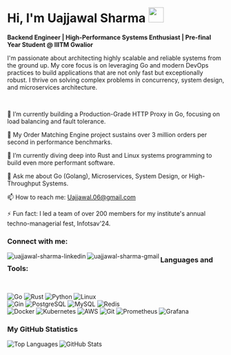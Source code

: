 <h1 align="left">Hi, I'm Uajjawal Sharma <img src="https://media.giphy.com/media/hvRJCLFzcasrR4ia7z/giphy.gif" width="35"></h1>

<p align="left">
<strong>Backend Engineer | High-Performance Systems Enthusiast | Pre-final Year Student @ IIITM Gwalior</strong>
</p>

<p align="left">
I'm passionate about architecting highly scalable and reliable systems from the ground up. My core focus is on leveraging Go and modern DevOps practices to build applications that are not only fast but exceptionally robust. I thrive on solving complex problems in concurrency, system design, and microservices architecture.
</p>

<br>

🔭 I’m currently building a Production-Grade HTTP Proxy in Go, focusing on load balancing and fault tolerance.    

🚀 My Order Matching Engine project sustains over 3 million orders per second in performance benchmarks.    

🌱 I’m currently diving deep into Rust and Linux systems programming to build even more performant software.

💬 Ask me about Go (Golang), Microservices, System Design, or High-Throughput Systems.

📫 How to reach me: Uajjawal.06@gmail.com

⚡ Fun fact: I led a team of over 200 members for my institute's annual techno-managerial fest, Infotsav'24.    

<h3 align="left">Connect with me:</h3>
<p align="left">
<a href="https://www.linkedin.com/in/Uajjawal/" target="blank"><img align="left" src="https://img.shields.io/badge/LinkedIn-0A66C2?style=for-the-badge&logo=linkedin&logoColor=white" alt="uajjawal-sharma-linkedin" /></a>
<a href="mailto:Uajjawal.06@gmail.com" target="blank"><img align="left" src="https://img.shields.io/badge/Gmail-D14836?style=for-the-badge&logo=gmail&logoColor=white" alt="uajjawal-sharma-gmail" /></a>
</p>

<h3 align="left">Languages and Tools:</h3>
<br>
<p align="left">
<img src="https://img.shields.io/badge/Go-00ADD8?style=for-the-badge&logo=go&logoColor=white" alt="Go"/>
<img src="https://img.shields.io/badge/Rust-000000?style=for-the-badge&logo=rust&logoColor=white" alt="Rust"/>
<img src="https://img.shields.io/badge/Python-3776AB?style=for-the-badge&logo=python&logoColor=white" alt="Python"/>
<img src="https://img.shields.io/badge/Linux-FCC624?style=for-the-badge&logo=linux&logoColor=black" alt="Linux"/>
<br>
<img src="https://img.shields.io/badge/Gin-008ECF?style=for-the-badge&logo=gin&logoColor=white" alt="Gin"/>
<img src="https://img.shields.io/badge/PostgreSQL-4169E1?style=for-the-badge&logo=postgresql&logoColor=white" alt="PostgreSQL"/>
<img src="https://img.shields.io/badge/MySQL-4479A1?style=for-the-badge&logo=mysql&logoColor=white" alt="MySQL"/>
<img src="https://img.shields.io/badge/Redis-DC382D?style=for-the-badge&logo=redis&logoColor=white" alt="Redis"/>
<br>
<img src="https://img.shields.io/badge/Docker-2496ED?style=for-the-badge&logo=docker&logoColor=white" alt="Docker"/>
<img src="https://img.shields.io/badge/Kubernetes-326CE5?style=for-the-badge&logo=kubernetes&logoColor=white" alt="Kubernetes"/>
<img src="https://img.shields.io/badge/Amazon_AWS-232F3E?style=for-the-badge&logo=amazonaws&logoColor=white" alt="AWS"/>
<img src="https://img.shields.io/badge/Git-F05032?style=for-the-badge&logo=git&logoColor=white" alt="Git"/>
<img src="https://img.shields.io/badge/Prometheus-E6522C?style=for-the-badge&logo=prometheus&logoColor=white" alt="Prometheus"/>
<img src="https://img.shields.io/badge/Grafana-F46800?style=for-the-badge&logo=grafana&logoColor=white" alt="Grafana"/>
</p>

<h3 align="left">My GitHub Statistics</h3>
<p align="left">
<img align="left" src="https://github-readme-stats.vercel.app/api/top-langs?username=Wolf-06&show_icons=true&locale=en&layout=compact&theme=tokyonight" alt="Top Languages" />
</p>
<p align="left">
<img align="left" src="https://github-readme-stats.vercel.app/api?username=Wolf-06&show_icons=true&locale=en&theme=tokyonight&count_private=true" alt="GitHub Stats" />
</p>
</p>
